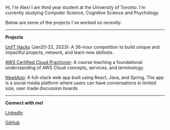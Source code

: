 Hi, I'm Alex! I am third year student at the University of Toronto. I'm currently studying Computer Science, Cognitive Science and Psychology.

Below are some of the projects I've worked on recently:

___

**Projects**

[UofT Hacks](https://www.uofthacks.com/) (Jan20-22, 2023): A 36-hour competition to build unique and impactful projects, network, and learn new skillsets.

[AWS Certified Cloud Practioner](https://aws.amazon.com/certification/certified-cloud-practitioner/): A course teaching a foundational understanding of AWS Cloud concepts, services, and terminology.

[NewtApp](https://newt.social/): A full-stack web app built using React, Java, and Spring. The app is a social media platform where users can have conversations in limited size, user made discussion boards

___

**Connect with me!**

[LinkedIn](https://www.linkedin.com/in/alex-szokolay/)

[GitHub](https://github.com/alexszokolay)

